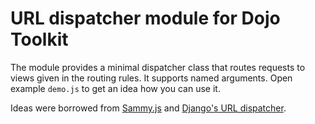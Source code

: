 # URL dispatcher module for Dojo Toolkit

The module provides a minimal dispatcher class that routes requests to views
given in the routing rules.  It supports named arguments.  Open example
`demo.js` to get an idea how you can use it.

Ideas were borrowed from [Sammy.js][sammy] and [Django's URL dispatcher][django].

[sammy]: http://code.quirkey.com/sammy/
[django]: http://docs.djangoproject.com/en/dev/topics/http/urls/
